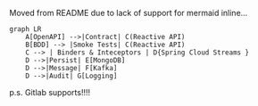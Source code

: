 Moved from README due to lack of support for mermaid inline...

```mermaid
graph LR
    A[OpenAPI] -->|Contract| C(Reactive API)
    B[BDD] --> |Smoke Tests| C(Reactive API)
    C --> | Binders & Inteceptors | D{Spring Cloud Streams }
    D -->|Persist| E[MongoDB]
    D -->|Message| F[Kafka]
    D -->|Audit| G[Logging]
```

p.s. Gitlab supports!!!!